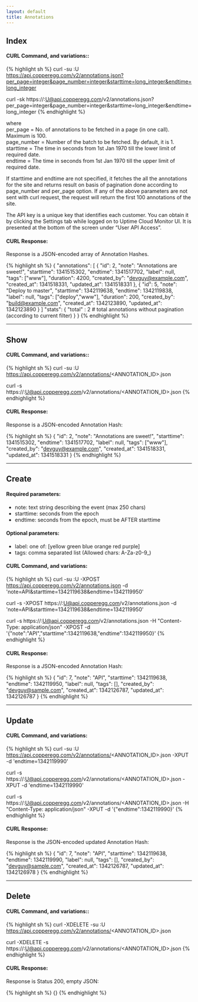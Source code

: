```yaml
---
layout: default
title: Annotations
---
```


## Index


#### CURL Command, and variations::
{% highlight sh %}
curl -su <APIKEY>:U https://api.copperegg.com/v2/annotations.json?per_page=integer&page_number=integer&starttime=long_integer&endtime=long_integer

curl -sk https://<APIKEY>:U@api.copperegg.com/v2/annotations.json?per_page=integer&page_number=integer&starttime=long_integer&endtime=long_integer
{% endhighlight %}

where <br>
per_page = No. of annotations to be fetched in a page (in one call). Maximum is 100. <br>
page_number = Number of the batch to be fetched. By default, it is 1.<br>
starttime = The time in seconds from 1st Jan 1970 till the lower limit of required date.<br>
endtime = The time in seconds from 1st Jan 1970 till the upper limit of required date.

If starttime and endtime are not specified, it fetches the all the annotations for the site and returns result on basis of pagination done according to page_number and per_page option.
If any of the above parameters are not sent with curl request, the request will return the first 100 annotations of the site.

The API key is a unique key that identifies each customer.
You can obtain it by clicking the Settings tab while logged on to Uptime Cloud Monitor UI.
It is presented at the bottom of the screen under “User API Access”.


#### CURL Response:

Response is a JSON-encoded array of Annotation Hashes.

{% highlight sh %}
{
  "annotations": [
                    {
                      "id": 2,
                      "note": "Annotations are sweet!",
                      "starttime": 1341515302,
                      "endtime": 1341517702,
                      "label": null,
                      "tags": ["www"],
                      "duration": 4200,
                      "created_by": "devguy@example.com",
                      "created_at": 1341518331,
                      "updated_at": 1341518331
                    },
                    {
                      "id": 5,
                      "note": "Deploy to master",
                      "starttime": 1342119638,
                      "endtime": 1342119838,
                      "label": null,
                      "tags": ["deploy","www"],
                      "duration": 200,
                      "created_by": "build@example.com",
                      "created_at": 1342123890,
                      "updated_at": 1342123890
                    }
                  ]
  "stats": {
              "total" : 2      # total annotations without pagination (according to current filter)
           }
}
{% endhighlight %}

----

## Show

#### CURL Command, and variations::
{% highlight sh %}
curl -su <APIKEY>:U https://api.copperegg.com/v2/annotations/<ANNOTATION_ID>.json

curl -s https://<APIKEY>:U@api.copperegg.com/v2/annotations/<ANNOTATION_ID>.json
{% endhighlight %}

#### CURL Response:

Response is a JSON-encoded Annotation Hash:

{% highlight sh %}
{
  "id": 2,
  "note": "Annotations are sweet!",
  "starttime": 1341515302,
  "endtime": 1341517702,
  "label": null,
  "tags": ["www"],
  "created_by": "devguy@example.com",
  "created_at": 1341518331,
  "updated_at": 1341518331
}
{% endhighlight %}

----

## Create

#### Required parameters:
* note: text string describing the event (max 250 chars)
* starttime: seconds from the epoch
* endtime: seconds from the epoch, must be AFTER starttime

#### Optional parameters:
* label: one of: \[yellow green blue orange red purple\]
* tags: comma separated list (Allowed chars: A-Za-z0-9_)


#### CURL Command, and variations:
{% highlight sh %}
curl -su <APIKEY>:U -XPOST https://api.copperegg.com/v2/annotations.json -d 'note=API&starttime=1342119638&endtime=1342119950'

curl -s  -XPOST https://<APIKEY>:U@api.copperegg.com/v2/annotations.json -d 'note=API&starttime=1342119638&endtime=1342119950'

curl -s  https://<APIKEY>:U@api.copperegg.com/v2/annotations.json -H "Content-Type: application/json" -XPOST -d '{"note":"API","starttime":1342119638,"endtime":1342119950}'
{% endhighlight %}

#### CURL Response:

Response is a JSON-encoded Annotation Hash:

{% highlight sh %}
{
  "id": 7,
  "note": "API",
  "starttime": 1342119638,
  "endtime": 1342119950,
  "label": null,
  "tags": [],
  "created_by": "devguy@sample.com",
  "created_at": 1342126787,
  "updated_at": 1342126787
}
{% endhighlight %}

----

## Update

#### CURL Command, and variations:
{% highlight sh %}
curl -su <APIKEY>:U https://api.copperegg.com/v2/annotations/<ANNOTATION_ID>.json -XPUT -d 'endtime=1342119990'

curl -s https://<APIKEY>:U@api.copperegg.com/v2/annotations/<ANNOTATION_ID>.json -XPUT -d 'endtime=1342119990'

curl -s https://<APIKEY>:U@api.copperegg.com/v2/annotations/<ANNOTATION_ID>.json -H "Content-Type: application/json" -XPUT -d '{"endtime":1342119990}'
{% endhighlight %}

#### CURL Response:

Response is the JSON-encoded updated Annotation Hash:

{% highlight sh %}
{
  "id": 7,
  "note": "API",
  "starttime": 1342119638,
  "endtime": 1342119990,
  "label": null,
  "tags": [],
  "created_by": "devguy@sample.com",
  "created_at": 1342126787,
  "updated_at": 1342126978
}
{% endhighlight %}

----

## Delete

#### CURL Command, and variations::
{% highlight sh %}
curl -XDELETE -su <APIKEY>:U https://api.copperegg.com/v2/annotations/<ANNOTATION_ID>.json

curl -XDELETE -s  https://<APIKEY>:U@api.copperegg.com/v2/annotations/<ANNOTATION_ID>.json
{% endhighlight %}

#### CURL Response:

Response is Status 200, empty JSON:

{% highlight sh %}
{}
{% endhighlight %}

